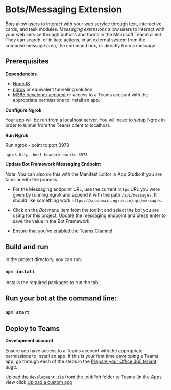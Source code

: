 # Bots/Messaging Extension

*Bots* allow users to interact with your web service through text, interactive cards, and task modules. *Messaging extensions* allow users to interact with your web service through buttons and forms in the Microsoft Teams client. They can search, or initiate actions, in an external system from the compose message area, the command box, or directly from a message.

## Prerequisites

**Dependencies**
-  [NodeJS](https://nodejs.org/en/)
-  [ngrok](https://ngrok.com/) or equivalent tunneling solution
-  [M365 developer account](https://docs.microsoft.com/microsoftteams/platform/concepts/build-and-test/prepare-your-o365-tenant?WT.mc_id=m365-0000-rabwill) or access to a Teams account with the appropriate permissions to install an app.

**Configure Ngrok**

Your app will be run from a localhost server. You will need to setup Ngrok in order to tunnel from the Teams client to localhost. 

**Run Ngrok**

Run ngrok - point to port 3978

`ngrok http -host-header=rewrite 3978`

**Update Bot Framework Messaging Endpoint**

  Note: You can also do this with the Manifest Editor in App Studio if you are familiar with the process.

- For the Messaging endpoint URL, use the current `https` URL you were given by running ngrok and append it with the path `/api/messages`. It should like something work `https://subdomain.ngrok.io/api/messages`.

- Click on the *Bot* menu item from the toolkit and select the bot you are using for this project.  Update the messaging endpoint and press enter to save the value in the Bot Framework.

- Ensure that you've [enabled the Teams Channel](https://docs.microsoft.com/azure/bot-service/channel-connect-teams?view=azure-bot-service-4.0&WT.mc_id=m365-0000-rabwill)

## Build and run

In the project directory, you can run:

### `npm install`
Installs the required packages to run the tab.

## Run your bot at the command line:

### `npm start`

## Deploy to Teams

**Development account**

Ensure you have access to a Teams account with the appropriate permissions to install an app. If this is your first time developing a Teams app, go through each of the steps in the [Prepare your Office 365 tenant](https://docs.microsoft.com/microsoftteams/platform/concepts/build-and-test/prepare-your-o365-tenant?WT.mc_id=m365-0000-rabwill) page.

Upload the `development.zip` from the *.publish* folder to Teams (in the Apps view click [Upload a custom app](https://aka.ms/VSTeamsExtensionSideloadApp)

